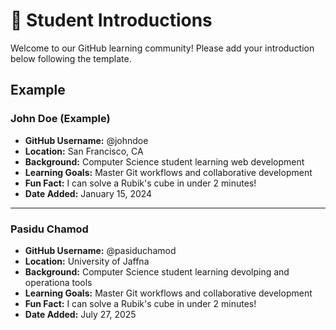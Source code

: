 # 👋 Student Introductions

Welcome to our GitHub learning community! Please add your introduction below following the template.

## Example

### John Doe (Example)
- **GitHub Username:** @johndoe
- **Location:** San Francisco, CA
- **Background:** Computer Science student learning web development
- **Learning Goals:** Master Git workflows and collaborative development
- **Fun Fact:** I can solve a Rubik's cube in under 2 minutes!
- **Date Added:** January 15, 2024

---

<!-- Add your introduction below this line -->

### Pasidu Chamod
- **GitHub Username:** @pasiduchamod
- **Location:** University of Jaffna 
- **Background:** Computer Science student learning devolping and operationa  tools
- **Learning Goals:** Master Git workflows and collaborative development
- **Fun Fact:** I can solve a Rubik's cube in under 2 minutes!
- **Date Added:** July 27, 2025



